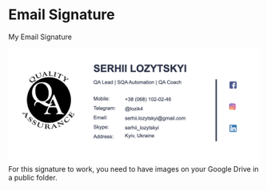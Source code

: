 # Email Signature
My Email Signature

![email example](https://github.com/lozik4/email_signature/blob/main/example/example.png)
<br>
For this signature to work, you need to have images on your Google Drive in a public folder.